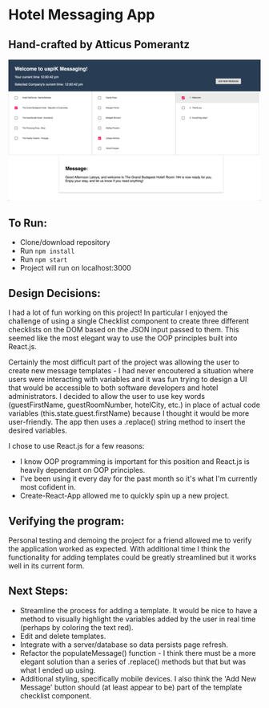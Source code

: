 # Hotel Messaging App
## Hand-crafted by Atticus Pomerantz

<img src="./public/assets/uspiK_screen.png" width="800" />

## To Run: 
- Clone/download repository
- Run `npm install`
- Run `npm start`
- Project will run on localhost:3000

## Design Decisions:
I had a lot of fun working on this project! In particular I enjoyed the challenge of using a single Checklist component to create three different checklists on the DOM based on the JSON input passed to them. This seemed like the most elegant way to use the OOP principles built into React.js.  

Certainly the most difficult part of the project was allowing the user to create new message templates - I had never encoutered a situation where users were interacting with variables and it was fun trying to design a UI that would be accessible to both software developers and hotel administrators. I decided to allow the user to use key words (guestFirstName, guestRoomNumber, hotelCity, etc.) in place of actual code variables (this.state.guest.firstName) because I thought it would be more user-friendly. The app then uses a .replace() string method to insert the desired variables. 

I chose to use React.js for a few reasons: 
- I know OOP programming is important for this position and React.js is heavily dependant on OOP principles.
- I've been using it every day for the past month so it's what I'm currently most cofident in.
- Create-React-App allowed me to quickly spin up a new project.

## Verifying the program:
Personal testing and demoing the project for a friend allowed me to verify the application worked as expected. With additional time I think the functionality for adding templates could be greatly streamlined but it works well in its current form. 

## Next Steps: 
- Streamline the process for adding a template. It would be nice to have a method to visually highlight the variables added by the user in real time (perhaps by coloring the text red). 
- Edit and delete templates.
- Integrate with a server/database so data persists page refresh. 
- Refactor the populateMessage() function - I think there must be a more elegant solution than a series of .replace() methods but that but was what I ended up using.
- Additional styling, specifically mobile devices. I also think the 'Add New Message' button should (at least appear to be) part of the template checklist component. 
